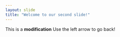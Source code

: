 ```yaml
---
layout: slide
title: "Welcome to our second slide!"
---
```

This is a **modification**
Use the left arrow to go back!
